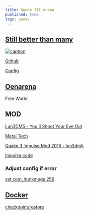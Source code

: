 ```yaml
---
title: Quake III Arena
published: true
tags: games
---
```

## [Still better than many](https://ioquake3.org/)
[![caption](https://img.youtube.com/vi/ygD9iFB8qBY/0.jpg)](https://www.youtube.com/watch?v=ygD9iFB8qBY)

[Github](https://github.com/ioquake/ioq3/)

[Config](http://tuxarena.blogspot.fr/2009/08/complete-guide-configure-and-customise.html)

## [Oenarena](http://openarena.ws/download.php)

Free World

## MOD

[Lun3DM5 - You'll Shoot Your Eye Out](http://www.lunaran.com/page.php?id=218)

[Metal Tech](http://www.moddb.com/mods/metal-tech-v20-revolutions)

[Quake 3 Impulse Mod 2016 - lun3dm5](https://www.youtube.com/watch?v=v_zHK7nndqw)

[Impulse code](https://github.com/youurayy/ioq3)

### Adjust config if error
[set com_hunkmegs 256](http://etconfig.net/cvars/com_hunkmegs/)

## [Docker](https://github.com/icecrime/docker-ioquake3)

[checkpoint/restore](http://blog.kubernetes.io/2015/07/how-did-quake-demo-from-dockercon-work.html)

